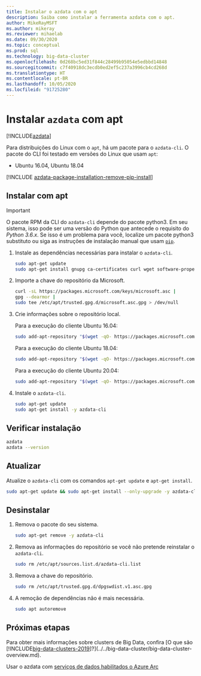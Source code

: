 ```yaml
---
title: Instalar o azdata com o apt
description: Saiba como instalar a ferramenta azdata com o apt.
author: MikeRayMSFT
ms.author: mikeray
ms.reviewer: mihaelab
ms.date: 09/30/2020
ms.topic: conceptual
ms.prod: sql
ms.technology: big-data-cluster
ms.openlocfilehash: 0d268bc5ed31f844c28499b95054e5edbbd14848
ms.sourcegitcommit: c7f40918dc3ecdb0ed2ef5c237a3996cb4cd268d
ms.translationtype: HT
ms.contentlocale: pt-BR
ms.lasthandoff: 10/05/2020
ms.locfileid: "91725280"
---
```

# <a name="install-azdata-with-apt"></a>Instalar `azdata` com apt

[!INCLUDE[azdata](../../includes/applies-to-version/azdata.md)]

Para distribuições do Linux com o `apt`, há um pacote para o `azdata-cli`. O pacote do CLI foi testado em versões do Linux que usam `apt`:

- Ubuntu 16.04, Ubuntu 18.04

[!INCLUDE [azdata-package-installation-remove-pip-install](../../includes/azdata-package-installation-remove-pip-install.md)]

## <a name="install-with-apt"></a>Instalar com apt

>[!IMPORTANT]
> O pacote RPM da CLI do `azdata-cli` depende do pacote python3. Em seu sistema, isso pode ser uma versão do Python que antecede o requisito do *Python 3.6.x*. Se isso é um problema para você, localize um pacote python3 substituto ou siga as instruções de instalação manual que usam [`pip`](../install/deploy-install-azdata-pip.md).

1. Instale as dependências necessárias para instalar o `azdata-cli`.

   ```bash
   sudo apt-get update
   sudo apt-get install gnupg ca-certificates curl wget software-properties-common apt-transport-https lsb-release -y
   ```

2. Importe a chave do repositório da Microsoft.

   ```bash
   curl -sL https://packages.microsoft.com/keys/microsoft.asc |
   gpg --dearmor |
   sudo tee /etc/apt/trusted.gpg.d/microsoft.asc.gpg > /dev/null
   ```

3. Crie informações sobre o repositório local.

   Para a execução do cliente Ubuntu 16.04:

    ```bash
    sudo add-apt-repository "$(wget -qO- https://packages.microsoft.com/config/ubuntu/16.04/prod.list)"
    ```

   Para a execução do cliente Ubuntu 18.04:

    ```bash
    sudo add-apt-repository "$(wget -qO- https://packages.microsoft.com/config/ubuntu/18.04/prod.list)"
    ```

   Para a execução do cliente Ubuntu 20.04:

    ```bash
    sudo add-apt-repository "$(wget -qO- https://packages.microsoft.com/config/ubuntu/20.04/prod.list)
    ```

4. Instale o `azdata-cli`.

   ```bash
   sudo apt-get update
   sudo apt-get install -y azdata-cli
   ```

## <a name="verify-install"></a>Verificar instalação

```bash
azdata
azdata --version
```

## <a name="update"></a>Atualizar

Atualize o `azdata-cli` com os comandos `apt-get update` e `apt-get install`.

```bash
sudo apt-get update && sudo apt-get install --only-upgrade -y azdata-cli
```

## <a name="uninstall"></a>Desinstalar

1. Remova o pacote do seu sistema.

   ```bash
   sudo apt-get remove -y azdata-cli
   ```

2. Remova as informações do repositório se você não pretende reinstalar o `azdata-cli`.

   ```bash
   sudo rm /etc/apt/sources.list.d/azdata-cli.list
   ```

3. Remova a chave do repositório.

   ```bash
   sudo rm /etc/apt/trusted.gpg.d/dpgswdist.v1.asc.gpg
   ```

4. A remoção de dependências não é mais necessária.

   ```bash
   sudo apt autoremove
   ```

## <a name="next-steps"></a>Próximas etapas

Para obter mais informações sobre clusters de Big Data, confira [O que são [!INCLUDE[big-data-clusters-2019](../../includes/ssbigdataclusters-ver15.md)]?](../../big-data-cluster/big-data-cluster-overview.md).

Usar o azdata com [serviços de dados habilitados o Azure Arc](/azure/azure-arc/data/)